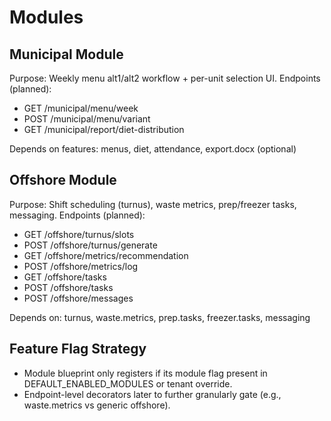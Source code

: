 # Modules

## Municipal Module
Purpose: Weekly menu alt1/alt2 workflow + per-unit selection UI.
Endpoints (planned):
- GET /municipal/menu/week
- POST /municipal/menu/variant
- GET /municipal/report/diet-distribution

Depends on features: menus, diet, attendance, export.docx (optional)

## Offshore Module
Purpose: Shift scheduling (turnus), waste metrics, prep/freezer tasks, messaging.
Endpoints (planned):
- GET /offshore/turnus/slots
- POST /offshore/turnus/generate
- GET /offshore/metrics/recommendation
- POST /offshore/metrics/log
- GET /offshore/tasks
- POST /offshore/tasks
- POST /offshore/messages

Depends on: turnus, waste.metrics, prep.tasks, freezer.tasks, messaging

## Feature Flag Strategy
- Module blueprint only registers if its module flag present in DEFAULT_ENABLED_MODULES or tenant override.
- Endpoint-level decorators later to further granularly gate (e.g., waste.metrics vs generic offshore).
